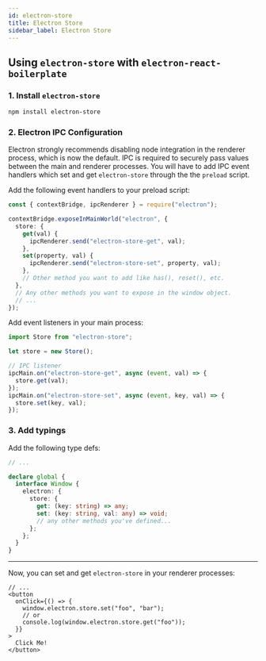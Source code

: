 ```yaml
---
id: electron-store
title: Electron Store
sidebar_label: Electron Store
---
```


## Using `electron-store` with `electron-react-boilerplate`

### 1. Install `electron-store`

```bash
npm install electron-store
```

### 2. Electron IPC Configuration

Electron strongly recommends disabling node integration in the renderer process, which is now the default. IPC is required to securely pass values between the main and renderer processes. You will have to add IPC event handlers which set and get `electron-store` through the the `preload` script.

Add the following event handlers to your preload script:

```ts title="src/main/preload.js"
const { contextBridge, ipcRenderer } = require("electron");

contextBridge.exposeInMainWorld("electron", {
  store: {
    get(val) {
      ipcRenderer.send("electron-store-get", val);
    },
    set(property, val) {
      ipcRenderer.send("electron-store-set", property, val);
    },
    // Other method you want to add like has(), reset(), etc.
  },
  // Any other methods you want to expose in the window object.
  // ...
});
```

Add event listeners in your main process:

```ts title="src/main/main.ts"
import Store from "electron-store";

let store = new Store();

// IPC listener
ipcMain.on("electron-store-get", async (event, val) => {
  store.get(val);
});
ipcMain.on("electron-store-set", async (event, key, val) => {
  store.set(key, val);
});
```

### 3. Add typings

Add the following type defs:

```ts title="src/renderer/App.tsx"
// ...

declare global {
  interface Window {
    electron: {
      store: {
        get: (key: string) => any;
        set: (key: string, val: any) => void;
        // any other methods you've defined...
      };
    };
  }
}
```

---

Now, you can set and get `electron-store` in your renderer processes:

```tsx title="src/renderer/App.tsx"
// ...
<button
  onClick={() => {
    window.electron.store.set("foo", "bar");
    // or
    console.log(window.electron.store.get("foo"));
  }}
>
  Click Me!
</button>
```
